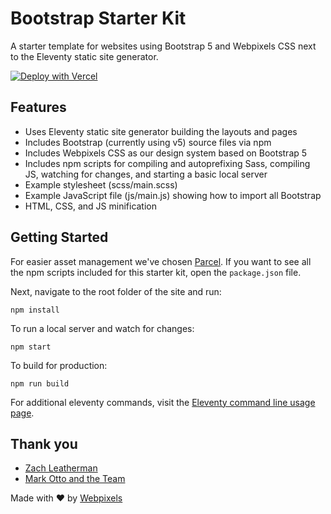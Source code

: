 # Bootstrap Starter Kit

A starter template for websites using Bootstrap 5 and Webpixels CSS next to the Eleventy static site generator.

<a href="https://vercel.com/new/clone?repository-url=https://github.com/webpixels/bootstrap-starter-kit/tree/main/eleventy&amp;template=eleventy" rel="nofollow"><img src="https://camo.githubusercontent.com/5e471e99e8e022cf454693e38ec843036ec6301e27ee1e1fa10325b1cb720584/68747470733a2f2f76657263656c2e636f6d2f627574746f6e" alt="Deploy with Vercel" data-canonical-src="https://vercel.com/button" style="max-width: 100%;"></a>


## Features

* Uses Eleventy static site generator building the layouts and pages
* Includes Bootstrap (currently using v5) source files via npm
* Includes Webpixels CSS as our design system based on Bootstrap 5
* Includes npm scripts for compiling and autoprefixing Sass, compiling JS, watching for changes, and starting a basic local server
* Example stylesheet (scss/main.scss)
* Example JavaScript file (js/main.js) showing how to import all Bootstrap
* HTML, CSS, and JS minification

## Getting Started

For easier asset management we've chosen [Parcel](https://parceljs.org/). If you want to see all the npm scripts included for this starter kit, open the `package.json` file.

Next, navigate to the root folder of the site and run:

```
npm install
```

To run a local server and watch for changes:

```
npm start
```

To build for production:

```
npm run build
```

For additional eleventy commands, visit the [Eleventy command line usage page](https://www.11ty.dev/docs/usage/).

## Thank you

* [Zach Leatherman](https://11ty.dev)
* [Mark Otto and the Team](https://github.com/twbs/bootstrap)

Made with ❤ by [Webpixels](https://github.com/webpixels)
